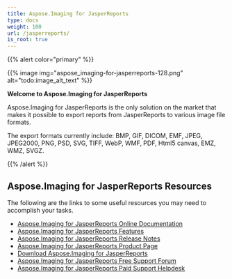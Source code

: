 ```yaml
---
title: Aspose.Imaging for JasperReports
type: docs
weight: 100
url: /jasperreports/
is_root: true
---
```


{{% alert color="primary" %}}

{{% image img="aspose_imaging-for-jasperreports-128.png" alt="todo:image_alt_text" %}}

**Welcome to Aspose.Imaging for JasperReports**

Aspose.Imaging for JasperReports is the only solution on the market that makes it possible to export reports from JasperReports to various image file formats.

The export formats currently include: BMP, GIF, DICOM, EMF, JPEG, JPEG2000, PNG, PSD, SVG, TIFF, WebP, WMF, PDF, Html5 canvas, EMZ, WMZ, SVGZ.

{{% /alert %}}

## **Aspose.Imaging for JasperReports Resources**

The following are the links to some useful resources you may need to accomplish your tasks.

- [Aspose.Imaging for JasperReports Online Documentation](/imaging/jasperreports/)
- [Aspose.Imaging for JasperReports Features](/imaging/jasperreports/features-overview/)
- [Aspose.Imaging for JasperReports Release Notes](https://releases.aspose.com/imaging/jasperreports/release-notes/)
- [Aspose.Imaging for JasperReports Product Page](https://products.aspose.com/imaging/jasperreports/)
- [Download Aspose.Imaging for JasperReports](https://releases.aspose.com/imaging/jasperreports/)
- [Aspose.Imaging for JasperReports Free Support Forum](https://forum.aspose.com/c/imaging/14)
- [Aspose.Imaging for JasperReports Paid Support Helpdesk](https://helpdesk.aspose.com/)
